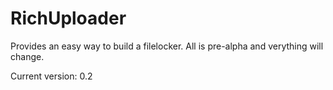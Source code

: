 RichUploader
============

Provides an easy way to build a filelocker. All is pre-alpha and verything will change.

Current version: 0.2